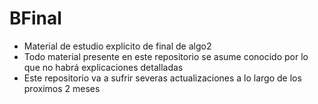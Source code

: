 # BFinal
- Material de estudio explicito de final de algo2
- Todo material presente en este repositorio se asume conocido por lo que no habrá explicaciones detalladas
- Este repositorio va a sufrir severas actualizaciones a lo largo de los proximos 2 meses
